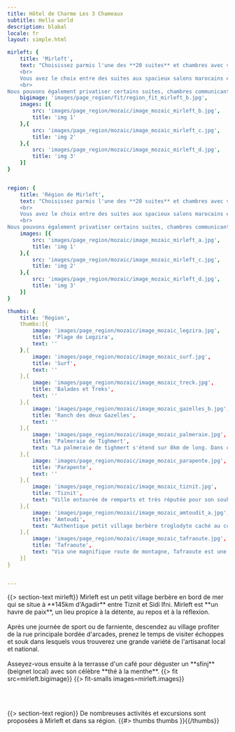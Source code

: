 ```yaml
---
title: Hôtel de Charme Les 3 Chameaux
subtitle: Hello world
description: blabal
locale: fr
layout: simple.html

mirleft: {
    title: 'Mirleft',
    text: "Choisissez parmis l'une des **20 suites** et chambres avec vues.
    <br>
    Vous avez le choix entre des suites aux spacieux salons marocains et aux confortables salles de bain ou bien des chambres doubles tout confort.
    <br>
Nous pouvons également privatiser certains suites, chambres communicantes ainsi qu'une maison pour accueillir familles et amis.",
    bigimage: 'images/page_region/fit/region_fit_mirleft_b.jpg',
    images: [{
        src: 'images/page_region/mozaic/image_mozaic_mirleft_b.jpg',
        title: 'img 1'
    },{
        src: 'images/page_region/mozaic/image_mozaic_mirleft_c.jpg',
        title: 'img 2'
    },{
        src: 'images/page_region/mozaic/image_mozaic_mirleft_d.jpg',
        title: 'img 3'
    }]
}


region: {
    title: 'Région de Mirleft',
    text: "Choisissez parmis l'une des **20 suites** et chambres avec vues.
    <br>
    Vous avez le choix entre des suites aux spacieux salons marocains et aux confortables salles de bain ou bien des chambres doubles tout confort.
    <br>
Nous pouvons également privatiser certains suites, chambres communicantes ainsi qu'une maison pour accueillir familles et amis.",
    images: [{
        src: 'images/page_region/mozaic/image_mozaic_mirleft_a.jpg',
        title: 'img 1'
    },{
        src: 'images/page_region/mozaic/image_mozaic_mirleft_c.jpg',
        title: 'img 2'
    },{
        src: 'images/page_region/mozaic/image_mozaic_mirleft_d.jpg',
        title: 'img 3'
    }]
}

thumbs: {
    title: 'Région',
    thumbs:[{
        image: 'images/page_region/mozaic/image_mozaic_legzira.jpg',
        title: 'Plage de Legzira',
        text: ''
    },{
        image: 'images/page_region/mozaic/image_mozaic_surf.jpg',
        title: 'Surf',
        text: ''
    },{
        image: 'images/page_region/mozaic/image_mozaic_treck.jpg',
        title: 'Balades et Treks',
        text: ''
    },{
        image: 'images/page_region/mozaic/image_mozaic_gazelles_b.jpg',
        title: 'Ranch des deux Gazelles',
        text: ''
    },{
        image: 'images/page_region/mozaic/image_mozaic_palmeraie.jpg',
        title: 'Palmeraie de Tighmert',
        text: "La palmeraie de tighmert s'étend sur 8km de long. Dans ce très joli Oasis, Abdou vous accueillera dans son musée de la mémoire Nomade et Berbère et vous fera découvrir les objets de la vie nomade et les merveilles de sa région, authentiques et preservés."
    },{
        image: 'images/page_region/mozaic/image_mozaic_parapente.jpg',
        title: 'Parapente',
        text: ''
    },{
        image: 'images/page_region/mozaic/image_mozaic_tiznit.jpg',
        title: 'Tiznit',
        text: "Ville entourée de remparts et très réputée pour son souk de bijoux dans lequel vous découvrirez l'étendue du savoir faire local pour le travail de l'Argent."
    },{
        image: 'images/page_region/mozaic/image_mozaic_amtoudit_a.jpg',
        title: 'Amtoudi',
        text: "Authentique petit village berbère troglodyte caché au coeur d'un Oasis. Vous pourrez y découvrir plusieurs Agadirs et un panorama à couper le souffle. Déambuler dans l'oasis sauvage et même vous baigner dans les eaux naturelles des canyons."
    },{
        image: 'images/page_region/mozaic/image_mozaic_tafraoute.jpg',
        title: 'Tafraoute',
        text: "Via une magnifique route de montagne, Tafraoute est une petite ville bâti sur des roches rouges et ocres. La route jusqu'à Tafraoute est très belle : certains cols, jusqu'à 1100m d'altitude, vous permetront d'admirer un panorama magnifique sur les montagnes environnantes."
    }]
}


---
```


<a name="mirleft" class="anchor-offset"/>
{{> section-text mirleft}}
Mirleft est un petit village berbère en bord de mer qui se situe à **145km d'Agadir** entre Tiznit et Sidi Ifni. Mirleft est **un havre de paix**, un lieu propice à la détente, au repos et à la réflexion.
<br><br>
Après une journée de sport ou de farniente, descendez au village profiter de la rue principale bordée d'arcades, prenez le temps de visiter échoppes et souk dans lesquels vous trouverez une grande variété de l'artisanat local et national.
<br><br>
Asseyez-vous ensuite à la terrasse d'un café pour déguster un **sfinj** (beignet local) avec son célèbre **thé à la menthe**.
{{> fit src=mirleft.bigimage}}
{{> fit-smalls images=mirleft.images}}

<br><br>

<a name="region" class="anchor-offset"/>
{{> section-text region}}
De nombreuses activités et excursions sont proposées à Mirleft et dans sa région.
{{#> thumbs thumbs }}{{/thumbs}}
